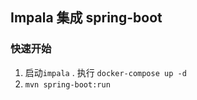 ## Impala 集成 spring-boot 

### 快速开始

1.  启动`impala` . 执行 `docker-compose up -d`
2.  `mvn spring-boot:run`


